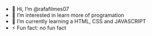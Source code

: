 - 👋 Hi, I’m @rafafilmes07
- 👀 I’m interested in learn more of programation
- 🌱 I’m currently learning a HTML, CSS and JAVASCRIPT
- ⚡ Fun fact: no fun fact

<!---
rafafilmes07/rafafilmes07 is a ✨ special ✨ repository because its `README.md` (this file) appears on your GitHub profile.
You can click the Preview link to take a look at your changes.
--->

